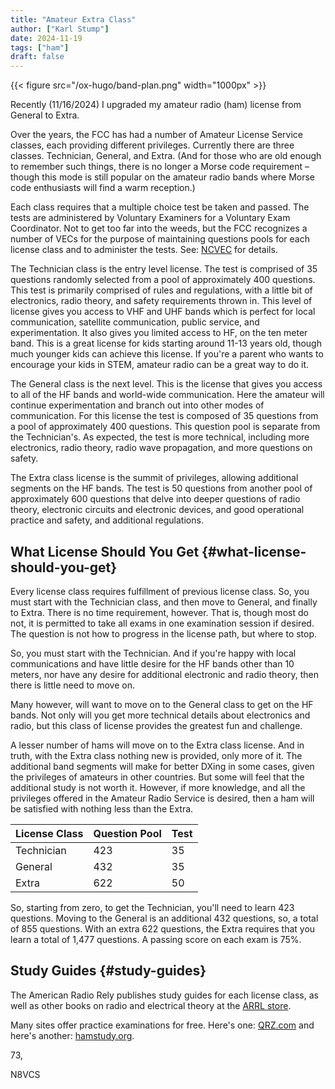 ```yaml
---
title: "Amateur Extra Class"
author: ["Karl Stump"]
date: 2024-11-19
tags: ["ham"]
draft: false
---
```


{{< figure src="/ox-hugo/band-plan.png" width="1000px" >}}

Recently (11/16/2024) I upgraded my amateur radio (ham) license from General to
Extra.

Over the years, the FCC has had a number of Amateur License Service classes, each providing different privileges. Currently there are three classes. Technician, General, and Extra. (And for those who are old enough to remember such things, there is no longer a Morse code requirement &#x2013; though this mode is still popular on the amateur radio bands where Morse code enthusiasts will find a warm reception.)

Each class requires that a multiple choice test be taken and passed. The tests are administered by Voluntary Examiners for a Voluntary Exam Coordinator. Not to get too far into the weeds, but the FCC recognizes a number of VECs for the purpose of maintaining questions pools for each license class and  to administer the tests. See: [NCVEC](https://www.ncvec.org/) for details.

The Technician class is the entry level license. The test is comprised of 35 questions randomly selected from a pool of approximately 400 questions. This test is primarily comprised of rules and regulations, with a little bit of electronics, radio theory, and safety requirements thrown in. This level of license gives you access to VHF and UHF bands which is perfect for local communication, satellite communication, public service, and experimentation. It also gives you limited access to HF, on the ten meter band. This is a great license for kids starting around 11-13 years old, though much younger kids can achieve this license. If you're a parent who wants to encourage your kids in  STEM, amateur radio can be a great way to do it.

The General class is the next level. This is the license that gives you access to all of the HF bands and world-wide communication. Here the amateur will continue experimentation and branch out into other modes of communication. For this license the test is composed of 35 questions from a pool of approximately 400 questions. This question pool is separate from the Technician's. As expected, the test is more technical, including more electronics, radio theory, radio wave propagation, and more questions on safety.

The Extra class license is the summit of privileges, allowing additional segments on the HF bands. The test is 50 questions from another pool of approximately 600 questions that delve into deeper questions of radio theory, electronic circuits and electronic devices, and good operational practice and safety, and additional regulations.


## What License Should You Get {#what-license-should-you-get}

Every license class requires fulfillment of previous license class. So, you must start with the Technician class, and then move to General, and finally to Extra. There is no time requirement, however. That is, though most do not, it is permitted to take all exams in one examination session if desired. The question is not how to progress in the license path, but where to stop.

So, you must start with the Technician. And if you're happy with local communications and have little desire for the HF bands other than 10 meters, nor have any desire for additional electronic and radio theory, then there is little need to move on.

Many however, will want to move on to the General class to get on the HF bands. Not only will you get more technical details about electronics and radio, but this class of license provides the greatest fun and challenge.

A lesser number of hams will move on to the Extra class license. And in truth, with the Extra class nothing new is provided, only more of it. The additional band segments will make for better DXing in some cases, given the privileges of amateurs in other countries.  But some will feel that the additional study is not worth it. However, if more knowledge, and all the privileges offered in the Amateur Radio Service is desired, then a ham will be satisfied with nothing less than the Extra.

| License Class | Question Pool | Test |
|---------------|---------------|------|
| Technician    | 423           | 35   |
| General       | 432           | 35   |
| Extra         | 622           | 50   |

So, starting from zero, to get the Technician, you'll need to learn 423 questions. Moving to the General is an additional 432 questions, so, a total of 855 questions. With an extra 622 questions, the Extra requires that you learn a total of 1,477 questions. A passing score on each exam is 75%.


## Study Guides {#study-guides}

The American Radio Rely publishes study guides for each license class, as well as other books on radio and electrical theory at the [ARRL store](https://home.arrl.org/action/Shop/Store).

Many sites offer practice examinations for free. Here's one: [QRZ.com](https://www.qrz.com/) and here's another: [hamstudy.org](https://hamstudy.org/).

73,

N8VCS
